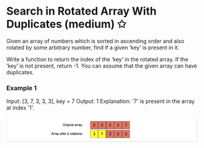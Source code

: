 # Search in Rotated Array With Duplicates (medium) ✩

Given an array of numbers which is sorted in ascending order and 
also rotated by some arbitrary number, find if a given ‘key’ is present in it.

Write a function to return the index of the ‘key’ in the rotated array. 
If the ‘key’ is not present, return -1. You can assume that the given array can have duplicates.

### Example 1
Input: [3, 7, 3, 3, 3], key = 7
Output: 1
Explanation: '7' is present in the array at index '1'.

![Search in Rotated Array Example 1](./../../../../assets/search_rotated_array_with_dups.png)

